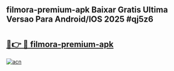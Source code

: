 ## filmora-premium-apk Baixar Gratis Ultima Versao Para Android/IOS 2025 #qj5z6

# <h2><a href="https://ainizakaria.my?title=filmora-premium-apk&ref=20M">🔗👉 🔴 filmora-premium-apk</a></h2>

[![acn](https://github.com/user-attachments/assets/0f9c940e-d8b0-45ae-aac7-cd30a18b3e1c)](https://ainizakaria.my?title=filmora-premium-apk&ref=20M)

